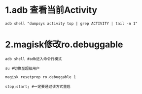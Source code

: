 # 1.adb 查看当前Activity

```shell
adb shell "dumpsys activity top | grep ACTIVITY | tail -n 1"
```

# 2.magisk修改ro.debuggable 

```shell
adb shell #adb进入命令行模式

su #切换至超级用户

magisk resetprop ro.debuggable 1

stop;start; #一定要通过该方式重启
```
